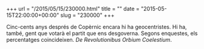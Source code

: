 +++
url = "/2015/05/15/230000.html"
title = ""
date = "2015-05-15T22:00:00+00:00"
slug = "230000"
+++

Cinc-cents anys després de Copèrnic encara hi ha geocentristes. Hi ha, també, gent que votarà el partit que ens desgoverna. Segons enquestes, els percentatges coincideixen. *De Revolutionibus Orbium Coelestium*.

